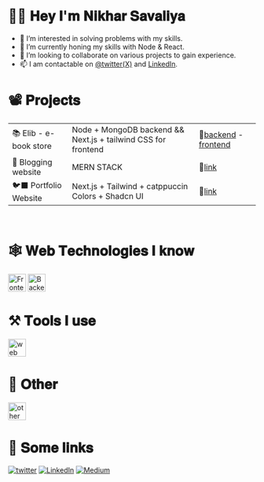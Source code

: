 # 👋🏼 𝐇𝐞𝐲 𝐈'𝐦 𝐍𝐢𝐤𝐡𝐚𝐫 𝐒𝐚𝐯𝐚𝐥𝐢𝐲𝐚
<!---
<img src="https://i.pinimg.com/originals/8d/86/42/8d8642148830fc5c69a21dc16632afbd.gif" height="256"/>
--->
<!--- 
![Top Languages](https://github-readme-stats.vercel.app/api/top-langs/?username=nikhar-savaliya&show_icons=true&theme=catppuccin_mocha&layout=donut) 
--->
- 👀 I’m interested in solving problems with my skills.
- 🌱 I’m currently honing my skills with Node & React.
- 💞️ I’m looking to collaborate on various projects to gain experience.
- 📫 I am contactable on [@twitter(X)](https://x.com/nikharSavaliya/) and [LinkedIn](https://in.linkedin.com/in/nikharsavaliya).

# 📽️ 𝐏𝐫𝐨𝐣𝐞𝐜𝐭𝐬

<table>
 <tr>
  <td>
   📚 Elib - e-book store
  </td>
  <td>
	Node + MongoDB backend && Next.js + tailwind CSS for frontend
  </td>
  <td>
   🔗<a href="https://github.com/nikhar-savaliya/elib-api">backend</a>
	  -
   <a href="https://github.com/nikhar-savaliya/elib-client">frontend</a>
  </td>
 </tr>
 <tr>
  <td>
   📝 Blogging website 
  </td>
  <td>
	  MERN STACK
  </td>
   <td>
   🔗<a href="https://github.com/Nikhar-savaliya/Pearl">link</a>
  </td>
 </tr>
 <tr>
  <td>
   🐦‍⬛ Portfolio Website
  </td>
  <td>
	Next.js + Tailwind + catppuccin Colors + Shadcn UI
  </td>
  <td>
   🔗<a href="https://nikhar-savaliya.vercel.app">link</a>
  </td>
 </tr>
</table>


<!--- 
![Readme Card](https://github-readme-stats.vercel.app/api/pin/?username=nikhar-savaliya&repo=pearl&theme=aura&show_icons=true)
![Readme Card](https://github-readme-stats.vercel.app/api/pin/?username=nikhar-savaliya&repo=elib-api&theme=aura&show_icons=true)
![Readme Card](https://github-readme-stats.vercel.app/api/pin/?username=nikhar-savaliya&repo=elib-client&theme=aura&show_icons=true)
-->
<br/>

# 🕸️ 𝐖𝐞𝐛 𝐓𝐞𝐜𝐡𝐧𝐨𝐥𝐨𝐠𝐢𝐞𝐬 𝐈 𝐤𝐧𝐨𝐰
<img src="https://skillicons.dev/icons?i=html,css,js,react,redux,tailwind,ts,nextjs&theme=dark"  height="36" alt="Frontend skills"  />
<img src="https://skillicons.dev/icons?i=nodejs,expressjs,mongodb,firebase&theme=dark"  height="36" alt="Backend skills"  />



# ⚒️ 𝐓𝐨𝐨𝐥𝐬 𝐈 𝐮𝐬𝐞
<img src="https://skillicons.dev/icons?i=postman,git,github,vim,vscode&theme=dark"  height="36" alt="web tools"  />



# 🦥 𝐎𝐭𝐡𝐞𝐫 
<img src="https://skillicons.dev/icons?i=java,py,cpp&theme=dark"  height="36" alt="other technologies"  />


<!---
@@socialLinks
--->
<br>


# 🔗 𝐒𝐨𝐦𝐞 𝐥𝐢𝐧𝐤𝐬 
[![twitter](https://img.shields.io/badge/Twitter-1DA1F2?style=for-the-badge&logo=twitter&logoColor=white)](https://x.com/nikharSavaliya/)
[![LinkedIn](https://img.shields.io/badge/linkedin-%230077B5.svg?style=for-the-badge&logo=linkedin&logoColor=white)](https://in.linkedin.com/in/nikharsavaliya)
[![Medium](https://img.shields.io/badge/Medium-12100E?style=for-the-badge&logo=medium&logoColor=white)](https://nikhar-dev.medium.com/)
<!--- [![Hashnode](https://img.shields.io/badge/Hashnode-2962FF?style=for-the-badge&logo=hashnode&logoColor=white)](https://nikhar-dev.hashnode.dev/)
      [![upwork](https://img.shields.io/badge/UpWork-6FDA44?style=for-the-badge&logo=Upwork&logoColor=white)](https://www.upwork.com/freelancers/~017f53992c5d2f1186) 

![stats](https://github-readme-stats.vercel.app/api?username=nikhar-savaliya&theme=aura&show_icons=true)
-->
